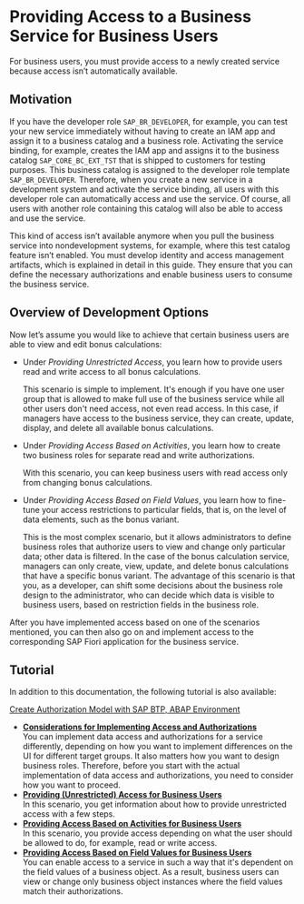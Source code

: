 <!-- loio8b23d425aa424c92a12dbd45311d0560 -->

# Providing Access to a Business Service for Business Users

For business users, you must provide access to a newly created service because access isn’t automatically available.



<a name="loio8b23d425aa424c92a12dbd45311d0560__section_s2r_k45_mpb"/>

## Motivation

If you have the developer role `SAP_BR_DEVELOPER`, for example, you can test your new service immediately without having to create an IAM app and assign it to a business catalog and a business role. Activating the service binding, for example, creates the IAM app and assigns it to the business catalog `SAP_CORE_BC_EXT_TST` that is shipped to customers for testing purposes. This business catalog is assigned to the developer role template `SAP_BR_DEVELOPER`. Therefore, when you create a new service in a development system and activate the service binding, all users with this developer role can automatically access and use the service. Of course, all users with another role containing this catalog will also be able to access and use the service.

This kind of access isn’t available anymore when you pull the business service into nondevelopment systems, for example, where this test catalog feature isn’t enabled. You must develop identity and access management artifacts, which is explained in detail in this guide. They ensure that you can define the necessary authorizations and enable business users to consume the business service.



<a name="loio8b23d425aa424c92a12dbd45311d0560__section_fbd_1m4_nlb"/>

## Overview of Development Options

Now let’s assume you would like to achieve that certain business users are able to view and edit bonus calculations:

-   Under *Providing Unrestricted Access*, you learn how to provide users read and write access to all bonus calculations.

    This scenario is simple to implement. It's enough if you have one user group that is allowed to make full use of the business service while all other users don't need access, not even read access. In this case, if managers have access to the business service, they can create, update, display, and delete all available bonus calculations.

-   Under *Providing Access Based on Activities*, you learn how to create two business roles for separate read and write authorizations.

    With this scenario, you can keep business users with read access only from changing bonus calculations.

-   Under *Providing Access Based on Field Values*, you learn how to fine-tune your access restrictions to particular fields, that is, on the level of data elements, such as the bonus variant.

    This is the most complex scenario, but it allows administrators to define business roles that authorize users to view and change only particular data; other data is filtered. In the case of the bonus calculation service, managers can only create, view, update, and delete bonus calculations that have a specific bonus variant. The advantage of this scenario is that you, as a developer, can shift some decisions about the business role design to the administrator, who can decide which data is visible to business users, based on restriction fields in the business role.


After you have implemented access based on one of the scenarios mentioned, you can then also go on and implement access to the corresponding SAP Fiori application for the business service.



<a name="loio8b23d425aa424c92a12dbd45311d0560__section_qq3_djz_cqb"/>

## Tutorial

In addition to this documentation, the following tutorial is also available:

[Create Authorization Model with SAP BTP, ABAP Environment](https://developers.sap.com/group.abap-env-authorizations.html)

-   **[Considerations for Implementing Access and Authorizations](Considerations_for_Implementing_Access_and_Authorizations_c324022.md "You can implement data access and authorizations for a service differently, depending on how you want to implement differences on the UI
		for different target groups. It also matters how you want  to design business roles. Therefore, before you start with the actual
		implementation of data access and authorizations, you need to consider how you want to proceed.")**  
You can implement data access and authorizations for a service differently, depending on how you want to implement differences on the UI for different target groups. It also matters how you want to design business roles. Therefore, before you start with the actual implementation of data access and authorizations, you need to consider how you want to proceed.
-   **[Providing \(Unrestricted\) Access for Business Users](Providing_(Unrestricted)_Access_for_Business_Users_41f3639.md "In this scenario, you get information about how to provide unrestricted access with a few steps.")**  
In this scenario, you get information about how to provide unrestricted access with a few steps.
-   **[Providing Access Based on Activities for Business Users](Providing_Access_Based_on_Activities_for_Business_Users_f070f5d.md "In this scenario, you provide access depending on what the user should be allowed to do, for example, read or write access. ")**  
In this scenario, you provide access depending on what the user should be allowed to do, for example, read or write access.
-   **[Providing Access Based on Field Values for Business Users](Providing_Access_Based_on_Field_Values_for_Business_Users_d60c7fb.md "You can enable access to a service in such a way that it's dependent on the field values of a business object. As a result, business users
		can view or change only business object instances where the field values match their authorizations.")**  
You can enable access to a service in such a way that it's dependent on the field values of a business object. As a result, business users can view or change only business object instances where the field values match their authorizations.

